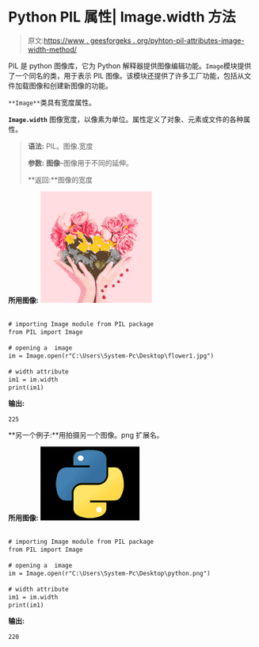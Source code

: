 # Python PIL 属性| Image.width 方法

> 原文:[https://www . geesforgeks . org/pyhton-pil-attributes-image-width-method/](https://www.geeksforgeeks.org/pyhton-pil-attributes-image-width-method/)

PIL 是 python 图像库，它为 Python 解释器提供图像编辑功能。`Image`模块提供了一个同名的类，用于表示 PIL 图像。该模块还提供了许多工厂功能，包括从文件加载图像和创建新图像的功能。

`**Image**`类具有宽度属性。

**`Image.width`** 图像宽度，以像素为单位。属性定义了对象、元素或文件的各种属性。

> **语法:** PIL。图像.宽度
> 
> **参数:**
> **图像**–图像用于不同的延伸。
> 
> **返回:**图像的宽度

**所用图像:**
![](img/7dcee0f4c2b8e9d23dccc651065d73ab.png)

```

# importing Image module from PIL package 
from PIL import Image 

# opening a  image 
im = Image.open(r"C:\Users\System-Pc\Desktop\flower1.jpg") 

# width attribute
im1 = im.width
print(im1)
```

**输出:**

```
225

```

**另一个例子:**用拍摄另一个图像。png 扩展名。

**所用图像:**
![](img/686ce0abe8be10b924d2c483da582a22.png)

```

# importing Image module from PIL package 
from PIL import Image 

# opening a  image 
im = Image.open(r"C:\Users\System-Pc\Desktop\python.png") 

# width attribute
im1 = im.width
print(im1)
```

**输出:**

```
220

```